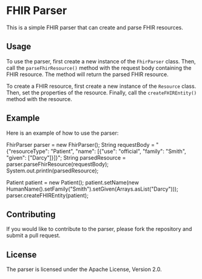 # FHIR Parser

This is a simple FHIR parser that can create and parse FHIR resources.

## Usage

To use the parser, first create a new instance of the `FhirParser` class. Then, call the `parseFhirResource()` method with the request body containing the FHIR resource. The method will return the parsed FHIR resource.

To create a FHIR resource, first create a new instance of the `Resource` class. Then, set the properties of the resource. Finally, call the `createFHIREntity()` method with the resource.

## Example

Here is an example of how to use the parser:

FhirParser parser = new FhirParser(); String requestBody = "{"resourceType": "Patient", "name": [{"use": "official", "family": "Smith", "given": ["Darcy"]}]}"; String parsedResource = parser.parseFhirResource(requestBody); System.out.println(parsedResource);

Patient patient = new Patient(); patient.setName(new HumanName().setFamily("Smith").setGiven(Arrays.asList("Darcy"))); parser.createFHIREntity(patient);

## Contributing

If you would like to contribute to the parser, please fork the repository and submit a pull request.

## License

The parser is licensed under the Apache License, Version 2.0.
